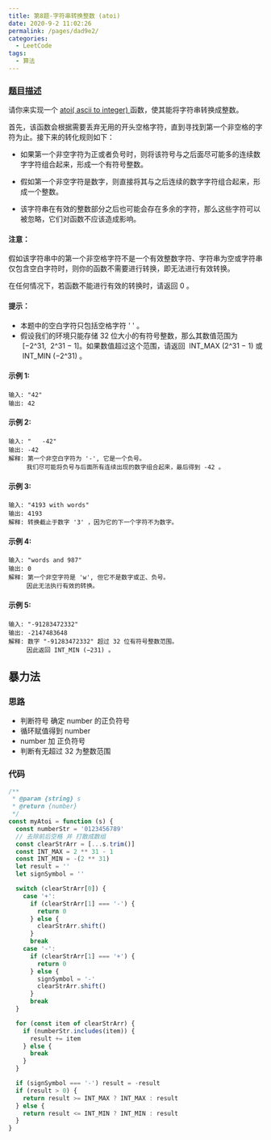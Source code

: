 ```yaml
---
title: 第8题-字符串转换整数 (atoi)
date: 2020-9-2 11:02:26
permalink: /pages/dad9e2/
categories:
  - LeetCode
tags:
  - 算法
---
```


### [题目描述](https://leetcode-cn.com/problems/string-to-integer-atoi/)

请你来实现一个 [atoi( ascii to integer) ](https://baike.baidu.com/item/atoi)函数，使其能将字符串转换成整数。

<!-- more -->

首先，该函数会根据需要丢弃无用的开头空格字符，直到寻找到第一个非空格的字符为止。接下来的转化规则如下：

- 如果第一个非空字符为正或者负号时，则将该符号与之后面尽可能多的连续数字字符组合起来，形成一个有符号整数。

- 假如第一个非空字符是数字，则直接将其与之后连续的数字字符组合起来，形成一个整数。

- 该字符串在有效的整数部分之后也可能会存在多余的字符，那么这些字符可以被忽略，它们对函数不应该造成影响。

#### 注意：

假如该字符串中的第一个非空格字符不是一个有效整数字符、字符串为空或字符串仅包含空白字符时，则你的函数不需要进行转换，即无法进行有效转换。

在任何情况下，若函数不能进行有效的转换时，请返回 0 。

#### 提示：

- 本题中的空白字符只包括空格字符 ' ' 。
- 假设我们的环境只能存储 32 位大小的有符号整数，那么其数值范围为  [−2^31,  2^31 − 1]。如果数值超过这个范围，请返回  INT_MAX (2^31 − 1) 或  INT_MIN (−2^31) 。

#### 示例 1:

```
输入: "42"
输出: 42
```

#### 示例 2:

```
输入: "   -42"
输出: -42
解释: 第一个非空白字符为 '-', 它是一个负号。
     我们尽可能将负号与后面所有连续出现的数字组合起来，最后得到 -42 。
```

#### 示例 3:

```
输入: "4193 with words"
输出: 4193
解释: 转换截止于数字 '3' ，因为它的下一个字符不为数字。
```

#### 示例 4:

```
输入: "words and 987"
输出: 0
解释: 第一个非空字符是 'w', 但它不是数字或正、负号。
     因此无法执行有效的转换。
```

#### 示例 5:

```
输入: "-91283472332"
输出: -2147483648
解释: 数字 "-91283472332" 超过 32 位有符号整数范围。
     因此返回 INT_MIN (−231) 。
```

## 暴力法

### 思路

- 判断符号 确定 number 的正负符号
- 循环赋值得到 number
- number 加 正负符号
- 判断有无超过 32 为整数范围

### 代码

```JavaScript
/**
 * @param {string} s
 * @return {number}
 */
const myAtoi = function (s) {
  const numberStr = '0123456789'
  // 去除前后空格 并 打散成数组
  const clearStrArr = [...s.trim()]
  const INT_MAX = 2 ** 31 - 1
  const INT_MIN = -(2 ** 31)
  let result = ''
  let signSymbol = ''

  switch (clearStrArr[0]) {
    case '+':
      if (clearStrArr[1] === '-') {
        return 0
      } else {
        clearStrArr.shift()
      }
      break
    case '-':
      if (clearStrArr[1] === '+') {
        return 0
      } else {
        signSymbol = '-'
        clearStrArr.shift()
      }
      break
  }

  for (const item of clearStrArr) {
    if (numberStr.includes(item)) {
      result += item
    } else {
      break
    }
  }

  if (signSymbol === '-') result = -result
  if (result > 0) {
    return result >= INT_MAX ? INT_MAX : result
  } else {
    return result <= INT_MIN ? INT_MIN : result
  }
}
```
